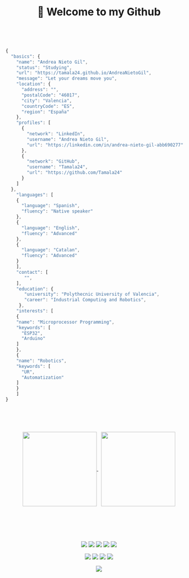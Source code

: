 <br><br><br> 
<h1 align="center">
	<p>👋 Welcome to my Github</p>
	<br>
</h1>
<!--
<br><br><br>
<h1 align="center">
	<p>👋 Hi, I'm @AndreaNietoGil</p>
	<br><br>
</h1>
<br><br>
-->

```js
{
  "basics": {
    "name": "Andrea Nieto Gil",
    "status": "Studying",
    "url": "https://tamala24.github.io/AndreaNietoGil",
    "message": "Let your dreams move you",
    "location": {
      "address": "",
      "postalCode": "46017",
      "city": "Valencia",
      "countryCode": "ES",
      "region": "España"
    },
    "profiles": [
      {
        "network": "LinkedIn",
        "username": "Andrea Nieto Gil",
        "url": "https://linkedin.com/in/andrea-nieto-gil-abb690277"
      },
      {
        "network": "GitHub",
        "username": "Tamala24",
        "url": "https://github.com/Tamala24"
      }
    ]
  },
    "languages": [
    {
      "language": "Spanish",
      "fluency": "Native speaker"
    },
    {
      "language": "English",
      "fluency": "Advanced"
    },
    {
      "language": "Catalan",
      "fluency": "Advanced"
    }
    ],
    "contact": [
       "",
    ],
    "education": {
       "university": "Polythecnic University of Valencia",
       "career": "Industrial Computing and Robotics",
     },
    "interests": [
    {
    "name": "Microprocessor Programming",
    "keywords": [
      "ESP32",
      "Arduino"
    ]
    },
    {
    "name": "Robotics",
    "keywords": [
      "UR",
      "Automatization"
    ]
    }
    ]
}
```
<!--
<br><br><br> 
<h3 align="center">Welcome to my</h3>
<h1 align="center">
	<p>Github</p>
	<br>
</h1>
-->
<br><br><br>
<p align="center">
	<a href="https://github.com/Tamala24">
		<img height=200 align="center" src="https://github-readme-stats.vercel.app/api?username=Tamala24" />
	</a> &nbsp;
	<a href="https://github.com/Tamala24">
		<img height=200 align="center" src="https://github-readme-stats.vercel.app/api/top-langs?username=Tamala24&layout=compact&langs_count=8&card_width=320" />
	</a>
</p>

<br><br><br>
<h2></h2>
<p align="center">
	<img src="https://img.shields.io/badge/C-00599C?style=for-the-badge&logo=c&logoColor=white">
	<img src="https://img.shields.io/badge/C++-F52ED7?style=for-the-badge&logo=cplusplus&logoColor=white">
	<img src="https://img.shields.io/badge/Cmake-0C6B05?style=for-the-badge&logo=cmake&logoColor=white">
	<img src="https://img.shields.io/badge/Arduino-242C2E?style=for-the-badge&logo=arduino&logoColor=blue">
	<img src="https://img.shields.io/badge/RISC--V-007ACC?style=for-the-badge&logo=riscv&logoColor=yellow">
</p>
<p align="center">
	<img src="https://img.shields.io/badge/espressif-E7352C?style=for-the-badge&logo=espressif&logoColor=white">
	<img src="https://img.shields.io/badge/GIT-E44C30?style=for-the-badge&logo=git&logoColor=white">
	<img src="https://img.shields.io/badge/VIM-%2311AB00.svg?style=for-the-badge&logo=vim&logoColor=white">
	<img src="https://img.shields.io/badge/Visual%20Studio%20Code-0078d7.svg?style=for-the-badge&logo=visual-studio-code&logoColor=white">
</p>
<p align="center">
	<img src="https://hits.seeyoufarm.com/api/count/incr/badge.svg?url=https%3A%2F%2Fgithub.com%2FTamala241212%2Fhit-counter">
</p>
